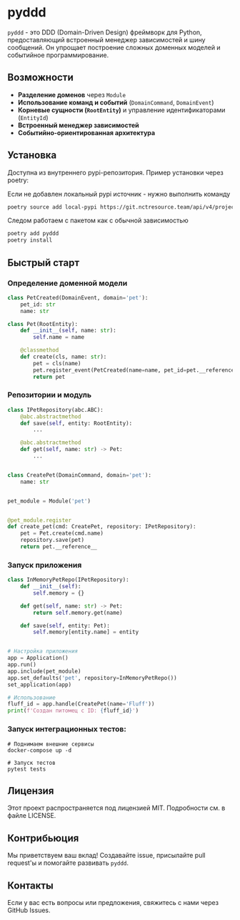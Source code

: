 # pyddd

`pyddd` - это DDD (Domain-Driven Design) фреймворк для Python, предоставляющий встроенный менеджер зависимостей и шину сообщений. Он упрощает построение сложных доменных моделей и событийное программирование.

## Возможности

- **Разделение доменов** через `Module`
- **Использование команд и событий** (`DomainCommand`, `DomainEvent`)
- **Корневые сущности (`RootEntity`)** и управление идентификаторами (`EntityId`)
- **Встроенный менеджер зависимостей**
- **Событийно-ориентированная архитектура**

## Установка

Доступна из внутреннего pypi-репозитория. Пример установки через poetry:

Если не добавлен локальный pypi источник - нужно выполнить команду
```bash
poetry source add local-pypi https://git.nctresource.team/api/v4/projects/368/packages/pypi/simple
```
Следом работаем с пакетом как с обычной зависимостью
```bash
poetry add pyddd
poetry install
```

## Быстрый старт

### Определение доменной модели

```python
class PetCreated(DomainEvent, domain='pet'):
    pet_id: str
    name: str

class Pet(RootEntity):
    def __init__(self, name: str):
        self.name = name

    @classmethod
    def create(cls, name: str):
        pet = cls(name)
        pet.register_event(PetCreated(name=name, pet_id=pet.__reference__))
        return pet
```

### Репозитории и модуль

```python
class IPetRepository(abc.ABC):
    @abc.abstractmethod
    def save(self, entity: RootEntity):
        ...

    @abc.abstractmethod
    def get(self, name: str) -> Pet:
        ...


class CreatePet(DomainCommand, domain='pet'):
    name: str


pet_module = Module('pet')


@pet_module.register
def create_pet(cmd: CreatePet, repository: IPetRepository):
    pet = Pet.create(cmd.name)
    repository.save(pet)
    return pet.__reference__
```

### Запуск приложения

```python
class InMemoryPetRepo(IPetRepository):
    def __init__(self):
        self.memory = {}

    def get(self, name: str) -> Pet:
        return self.memory.get(name)

    def save(self, entity: Pet):
        self.memory[entity.name] = entity


# Настройка приложения
app = Application()
app.run()
app.include(pet_module)
app.set_defaults('pet', repository=InMemoryPetRepo())
set_application(app)

# Использование
fluff_id = app.handle(CreatePet(name='Fluff'))
print(f'Создан питомец с ID: {fluff_id}')
```

### Запуск интеграционных тестов:
```shell
# Поднимаем внешние сервисы
docker-compose up -d

# Запуск тестов
pytest tests
```


## Лицензия

Этот проект распространяется под лицензией MIT. Подробности см. в файле LICENSE.

## Контрибьюция

Мы приветствуем ваш вклад! Создавайте issue, присылайте pull request'ы и помогайте развивать `pyddd`.

## Контакты

Если у вас есть вопросы или предложения, свяжитесь с нами через GitHub Issues.

